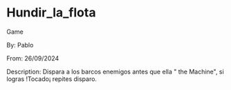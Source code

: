# Hundir_la_flota
Game <p>
By: Pablo <p>
From: 26/09/2024 <p>
Description: Dispara a los barcos enemigos antes que ella " the Machine", si logras !Tocado¡ repites disparo.
